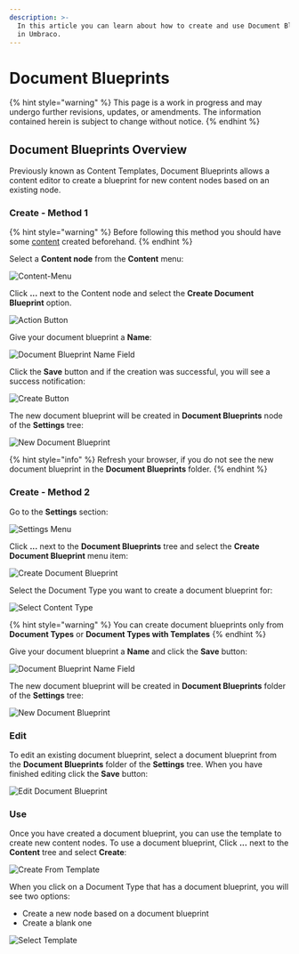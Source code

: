 ```yaml
---
description: >-
  In this article you can learn about how to create and use Document Blueprints
  in Umbraco.
---
```


# Document Blueprints

{% hint style="warning" %}
This page is a work in progress and may undergo further revisions, updates, or amendments. The information contained herein is subject to change without notice.
{% endhint %}

## Document Blueprints Overview

Previously known as Content Templates, Document Blueprints allows a content editor to create a blueprint for new content nodes based on an existing node.

### Create - Method 1

{% hint style="warning" %}
Before following this method you should have some [content](../data/defining-content/#3.-creating-the-content) created beforehand.
{% endhint %}

Select a **Content node** from the **Content** menu:

![Content-Menu](images/content-menu.png)

Click **...** next to the Content node and select the **Create Document Blueprint** option.

![Action Button](images/action-menu.png)

Give your document blueprint a **Name**:

![Document Blueprint Name Field](images/Name-Content-Template.png)

Click the **Save** button and if the creation was successful, you will see a success notification:

![Create Button](images/Save-Content-Template.png)

The new document blueprint will be created in **Document Blueprints** node of the **Settings** tree:

![New Document Blueprint](images/Find-Content-Template.png)

{% hint style="info" %}
Refresh your browser, if you do not see the new document blueprint in the **Document Blueprints** folder.
{% endhint %}

### Create - Method 2

Go to the **Settings** section:

![Settings Menu](images/Settings-Menu.png)

Click **...** next to the **Document Blueprints** tree and select the **Create Document Blueprint** menu item:

![Create Document Blueprint](images/Create-Content-Template.png)

Select the Document Type you want to create a document blueprint for:

![Select Content Type](images/Content-Type.png)

{% hint style="warning" %}
You can create document blueprints only from **Document Types** or **Document Types with Templates**
{% endhint %}

Give your document blueprint a **Name** and click the **Save** button:

![Document Blueprint Name Field](images/Save-Template.png)

The new document blueprint will be created in **Document Blueprints** folder of the **Settings** tree:

![New Document Blueprint](images/Find-Template.png)

### Edit

To edit an existing document blueprint, select a document blueprint from the **Document Blueprints** folder of the **Settings** tree. When you have finished editing click the **Save** button:

![Edit Document Blueprint](images/Edit-Content-Template.png)

### Use

Once you have created a document blueprint, you can use the template to create new content nodes. To use a document blueprint, Click **...** next to the **Content** tree and select **Create**:

![Create From Template](images/Create-From-Template.png)

When you click on a Document Type that has a document blueprint, you will see two options:

* Create a new node based on a document blueprint
* Create a blank one

![Select Template](images/Select-Template.png)
